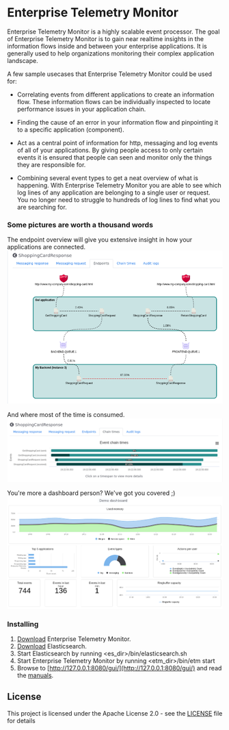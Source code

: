 # Enterprise Telemetry Monitor

Enterprise Telemetry Monitor is a highly scalable event processor. The goal of Enterprise Telemetry Monitor is to gain near realtime insights in the information flows inside and between your enterprise applications. It is generally used to help organizations monitoring their complex application landscape.

A few sample usecases that Enterprise Telemetry Monitor could be used for:

* Correlating events from different applications to create an information flow. These information flows can be individually inspected to locate performance issues in your application chain.

* Finding the cause of an error in your information flow and pinpointing it to a specific application (component).

* Act as a central point of information for http, messaging and log events of all of your applications. By giving people access to only certain events it is ensured that people can seen and monitor only the things they are responsible for.

* Combining several event types to get a neat overview of what is happening. With Enterprise Telemetry Monitor you are able to see which log lines of any application are belonging to a single user or request. You no longer need to struggle to hundreds of log lines to find what you are searching for.

### Some pictures are worth a thousand words
The endpoint overview will give you extensive insight in how your applications are connected.
!["Endpoint overview"](etm-documentation/docs/assets/images/etm-endpoints-overview.png)
 
And where most of the time is consumed.
!["Chain times"](etm-documentation/docs/assets/images/etm-event-chain-times.png)
 
You're more a dashboard person? We've got you covered ;)
!["Chain times"](etm-documentation/docs/assets/images/etm-dashboard.png)

### Installing

1. [Download](https://www.jecstar.com/downloads/) Enterprise Telemetry Monitor.
2. [Download](https://www.elastic.co/downloads/elasticsearch-oss/) Elasticsearch.
3. Start Elasticsearch by running <es_dir>/bin/elasticsearch.sh
4. Start Enterprise Telemetry Monitor by running <etm_dir>/bin/etm start
5. Browse to [http://127.0.0.1:8080/gui/](http://127.0.0.1:8080/gui/) and read the [manuals](https://www.jecstar.com/docs/enterprise-telemetry-monitor).

## License

This project is licensed under the Apache License 2.0 - see the [LICENSE](LICENSE) file for details
